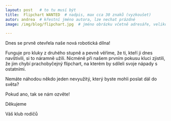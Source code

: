 ```yaml
---
layout: post   # to tu musí být
title:  Flipchart WANTED  # nadpis, max cca 30 znaků (vyzkoušet)
autor: andrea  # křestní jméno autora, lze nechat prázdné
image: /img/blog/flipchart.jpg  # jméno obrázku včetně adresáře, velikost 900x600

---
```

Dnes se prvně otevřela naše nová robotická dílna!
<!--vice-->

Funguje pro kluky z druhého stupně a pevně věříme, že ti, kteří ji dnes navštívili, si to náramně užili. Nicméně při našem prvním pokusu kluci zjistili,
že jim chybí prachobyčejný flipchart, na kterém by sdíleli svoje nápady s ostatními.

Nemáte náhodou někdo jeden nevyužitý, který byste mohli poslat dál do světa? 

Pokud ano, tak se nám ozvěte!


Děkujeme 

Váš klub rodičů

<!--quote-->

